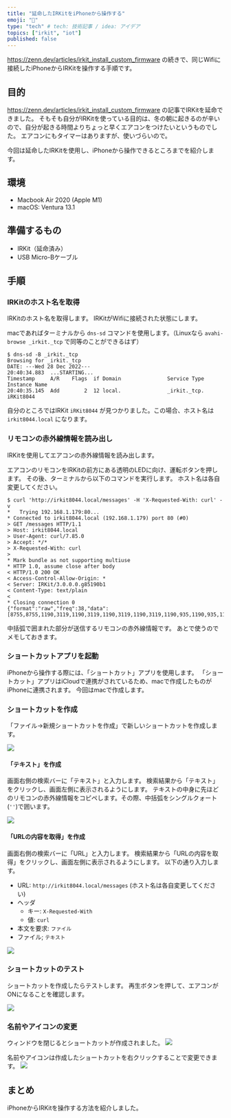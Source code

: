 ```yaml
---
title: "延命したIRKitをiPhoneから操作する"
emoji: "📱"
type: "tech" # tech: 技術記事 / idea: アイデア
topics: ["irkit", "iot"]
published: false
---
```


https://zenn.dev/articles/irkit_install_custom_firmware の続きで、同じWifiに接続したiPhoneからIRKitを操作する手順です。

## 目的

https://zenn.dev/articles/irkit_install_custom_firmware の記事でIRKitを延命できました。
そもそも自分がIRKitを使っている目的は、冬の朝に起きるのが辛いので、自分が起きる時間よりちょっと早くエアコンをつけたいというものでした。
エアコンにもタイマーはありますが、使いづらいので。

今回は延命したIRKitを使用し、iPhoneから操作できるところまでを紹介します。

## 環境

- Macbook Air 2020 (Apple M1)
- macOS: Ventura 13.1

## 準備するもの

- IRKit（延命済み）
- USB Micro-Bケーブル

## 手順

### IRKitのホスト名を取得

IRKitのホスト名を取得します。
IRKitがWifiに接続された状態にします。

macであればターミナルから `dns-sd` コマンドを使用します。（Linuxなら `avahi-browse _irkit._tcp` で同等のことができるはず）

```shell
$ dns-sd -B _irkit._tcp
Browsing for _irkit._tcp
DATE: ---Wed 28 Dec 2022---
20:40:34.883  ...STARTING...
Timestamp     A/R    Flags  if Domain               Service Type         Instance Name
20:40:35.145  Add        2  12 local.               _irkit._tcp.         iRKit8044
```

自分のところではIRKit `iRKit8044` が見つかりました。この場合、ホスト名は `irkit8044.local` になります。

### リモコンの赤外線情報を読み出し

IRKitを使用してエアコンの赤外線情報を読み出します。 

エアコンのリモコンをIRKitの前方にある透明のLEDに向け、運転ボタンを押します。
その後、ターミナルから以下のコマンドを実行します。
ホスト名は各自変更してください。

```shell
$ curl 'http://irkit8044.local/messages' -H 'X-Requested-With: curl' -v
*   Trying 192.168.1.179:80...
* Connected to irkit8044.local (192.168.1.179) port 80 (#0)
> GET /messages HTTP/1.1
> Host: irkit8044.local
> User-Agent: curl/7.85.0
> Accept: */*
> X-Requested-With: curl
>
* Mark bundle as not supporting multiuse
* HTTP 1.0, assume close after body
< HTTP/1.0 200 OK
< Access-Control-Allow-Origin: *
< Server: IRKit/3.0.0.0.g85190b1
< Content-Type: text/plain
<
* Closing connection 0
{"format":"raw","freq":38,"data":[8755,8755,1190,3119,1190,3119,1190,3119,1190,3119,1190,935,1190,935,1190,3119,1190,935,1190,935,1190,935,1190,935,1190,935,1190,3119,1190,3119,1190,935,1190,3119,1190,935,1190,935,1190,935,1190,935,1190,935,1190,3119,1190,935,1190,935,1190,3119,1190,3119,1190,3119,1190,3119,1190,3119,1190,935,1190,3119,1190,3119,1190,935,1190,935,1190,935,1190,935,1190,3119,1190,935,1190,935,1190,3119,1190,935,1190,935,1190,935,1190,3119,1190,935,1190,935,1190,935,1190,935,1190,935,1190,935,1190,935,1190,935,1190,935,1190,935,1190,3119,1190,3119,1190,935,1190,935,1190,935,1190,935,1190,935,1190,935,1190,935,1190,935,1190,935,1190,935,1190,935,1190,935,1190,935,1190,935,1190,935,1190,3119,1190,935,1190,935,1190,935,1190,3119,1190,3119,1190,935,1190,3119,1190,3119,1190,10047,8755,8755,1190,3119,1190,3119,1190,3119,1190,3119,1190,935,1190,935,1190,3119,1190,935,1190,935,1190,935,1190,935,1190,935,1190,3119,1190,3119,1190,935,1190,3119,1190,935,1190,935,1190,935,1190,935,1190,935,1190,3119,1190,935,1190,935,1190,3119,1190,3119,1190,3119,1190,3119,1190,3119,1190,935,1190,3119,1190,3119,1190,935,1190,935,1190,935,1190,935,1190,3119,1190,935,1190,935,1190,3119,1190,935,1190,935,1190,935,1190,3119,1190,935,1190,935,1190,935,1190,935,1190,935,1190,935,1190,935,1190,935,1190,935,1190,935,1190,3119,1190,3119,1190,935,1190,935,1190,935,1190,935,1190,935,1190,935,1190,935,1190,935,1190,935,1190,935,1190,935,1190,935,1190,935,1190,935,1190,935,1190,3119,1190,935,1190,935,1190,935,1190,3119,1190,3119,1190,935,1190,3119,1190,3119,1190]}%
```

中括弧で囲まれた部分が送信するリモコンの赤外線情報です。
あとで使うのでメモしておきます。

### ショートカットアプリを起動

iPhoneから操作する際には、「ショートカット」アプリを使用します。
「ショートカット」アプリはiCloudで連携がされているため、macで作成したものがiPhoneに連携されます。
今回はmacで作成します。

### ショートカットを作成

「ファイル→新規ショートカットを作成」で新しいショートカットを作成します。

![](https://storage.googleapis.com/zenn-user-upload/84e8658b8c61-20221228.png)

#### 「テキスト」を作成

画面右側の検索バーに「テキスト」と入力します。
検索結果から「テキスト」をクリックし、画面左側に表示されるようにします。
テキストの中身に先ほどのリモコンの赤外線情報をコピペします。その際、中括弧をシングルクォート (`''`)で囲います。

![](https://storage.googleapis.com/zenn-user-upload/b15688f18b03-20221228.png)

#### 「URLの内容を取得」を作成

画面右側の検索バーに「URL」と入力します。
検索結果から「URLの内容を取得」をクリックし、画面左側に表示されるようにします。
以下の通り入力します。

- URL: `http://irkit8044.local/messages` (ホスト名は各自変更してください)
- ヘッダ
  - キー: `X-Requested-With`
  - 値: `curl`
- 本文を要求: `ファイル`
- ファイル; `テキスト`

![](https://storage.googleapis.com/zenn-user-upload/ed291bdceda3-20221228.png)

### ショートカットのテスト

ショートカットを作成したらテストします。
再生ボタンを押して、エアコンがONになることを確認します。

![](https://storage.googleapis.com/zenn-user-upload/1fe5d00f6ddd-20221228.png)

### 名前やアイコンの変更

ウィンドウを閉じるとショートカットが作成されました。
![](https://storage.googleapis.com/zenn-user-upload/6f7c09e85db8-20221228.png)

名前やアイコンは作成したショートカットを右クリックすることで変更できます。
![](https://storage.googleapis.com/zenn-user-upload/8a29b7009d87-20221228.png)

## まとめ

iPhoneからIRKitを操作する方法を紹介しました。

